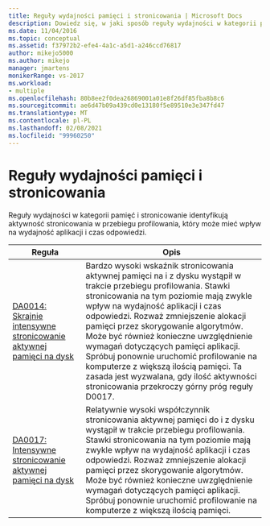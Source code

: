 ```yaml
---
title: Reguły wydajności pamięci i stronicowania | Microsoft Docs
description: Dowiedz się, w jaki sposób reguły wydajności w kategorii pamięć i stronicowanie identyfikują aktywność stronicowania w przebiegu profilowania, który może mieć wpływ na wydajność aplikacji i czas odpowiedzi.
ms.date: 11/04/2016
ms.topic: conceptual
ms.assetid: f37972b2-efe4-4a1c-a5d1-a246ccd76817
author: mikejo5000
ms.author: mikejo
manager: jmartens
monikerRange: vs-2017
ms.workload:
- multiple
ms.openlocfilehash: 80b8ee2f0dea26869001a01e8f26df85fba8b8c6
ms.sourcegitcommit: ae6d47b09a439cd0e13180f5e89510e3e347fd47
ms.translationtype: MT
ms.contentlocale: pl-PL
ms.lasthandoff: 02/08/2021
ms.locfileid: "99960250"
---
```

# <a name="memory-and-paging-performance-rules"></a>Reguły wydajności pamięci i stronicowania
Reguły wydajności w kategorii pamięć i stronicowanie identyfikują aktywność stronicowania w przebiegu profilowania, który może mieć wpływ na wydajność aplikacji i czas odpowiedzi.

|Reguła|Opis|
|-|-|
|[DA0014: Skrajnie intensywne stronicowanie aktywnej pamięci na dysk](../profiling/da0014-extremely-high-rates-of-paging-active-memory-to-disk.md)|Bardzo wysoki wskaźnik stronicowania aktywnej pamięci na i z dysku wystąpił w trakcie przebiegu profilowania. Stawki stronicowania na tym poziomie mają zwykle wpływ na wydajność aplikacji i czas odpowiedzi. Rozważ zmniejszenie alokacji pamięci przez skorygowanie algorytmów. Może być również konieczne uwzględnienie wymagań dotyczących pamięci aplikacji. Spróbuj ponownie uruchomić profilowanie na komputerze z większą ilością pamięci. Ta zasada jest wyzwalana, gdy ilość aktywności stronicowania przekroczy górny próg reguły D0017.|
|[DA0017: Intensywne stronicowanie aktywnej pamięci na dysk](../profiling/da0017-high-rates-of-paging-active-memory-to-disk.md)|Relatywnie wysoki współczynnik stronicowania aktywnej pamięci do i z dysku wystąpił w trakcie przebiegu profilowania. Stawki stronicowania na tym poziomie mają zwykle wpływ na wydajność aplikacji i czas odpowiedzi. Rozważ zmniejszenie alokacji pamięci przez skorygowanie algorytmów. Może być również konieczne uwzględnienie wymagań dotyczących pamięci aplikacji. Spróbuj ponownie uruchomić profilowanie na komputerze z większą ilością pamięci.|
